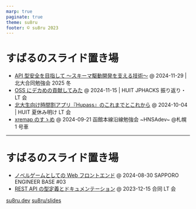 ```yaml
---
marp: true
paginate: true
theme: su8ru
footer: © su8ru 2023
---
```


# すばるのスライド置き場

- [API 型安全を目指して ～スキーマ駆動開発を支える技術～](/241129-schema-driven)
  @ 2024-11-29 | 北大合同勉強会 2025 冬
- [OSS にデカめの貢献してみた](/241115-typespec)
  @ 2024-11-15 | HUIT JPHACKS 振り返り・LT 会
- [北大生向け時間割アプリ『Hupass』のこれまでとこれから](/241004-hupass)
  @ 2024-10-04 | HUIT 夏休み明け LT 会
- [xremap のすゝめ](/240921-hnsadev01)
  @ 2024-09-21 函館本線沿線勉強会 ~HNSAdev~ @札幌 1 号車

---

# すばるのスライド置き場

- [ノベルゲームとしての Web フロントエンド](/240830-seb03)
  @ 2024-08-30 SAPPORO ENGINEER BASE #03
- [REST API の型定義とドキュメンテーション](/231215-typesafe-api-client)
  @ 2023-12-15 合同 LT 会

[su8ru.dev](https://su8ru.dev)
[su8ru/slides](https://github.com/su8ru/slides)
